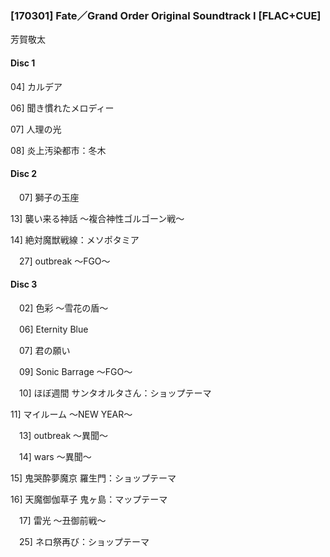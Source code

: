 ### [170301] Fate／Grand Order Original Soundtrack I [FLAC+CUE]

芳賀敬太

#### Disc 1

04] カルデア

06] 聞き慣れたメロディー

07] 人理の光

08] 炎上汚染都市：冬木

#### Disc 2

　07] 獅子の玉座

13] 襲い来る神話 ～複合神性ゴルゴーン戦～

14] 絶対魔獣戦線：メソポタミア

　27] outbreak ～FGO～

#### Disc 3

　02] 色彩 ～雪花の盾～

　06] Eternity Blue

　07] 君の願い

　09] Sonic Barrage ～FGO～

　10] ほぼ週間 サンタオルタさん：ショップテーマ

11] マイルーム ～NEW YEAR～

　13] outbreak ～異聞～

　14] wars ～異聞～

15] 鬼哭酔夢魔京 羅生門：ショップテーマ

16] 天魔御伽草子 鬼ヶ島：マップテーマ

　17] 雷光 ～丑御前戦～

　25] ネロ祭再び：ショップテーマ